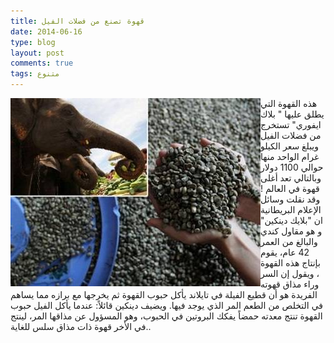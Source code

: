 ```yaml
---
title: قهوة تصنع من فضلات الفيل
date: 2014-06-16
type: blog
layout: post
comments: true
tags: متنوع
---
```



<img src="/assets/elephant-coffee.jpg" style="float: left" alt="قهوة تصنع من فضلات الفيل" title="قهوة تصنع من فضلات الفيل">

هذه القهوة التي يطلق عليها " بلاك ايفوري" تستخرج من فضلات الفيل ويبلغ سعر الكيلو غرام الواحد منها حوالي 1100 دولار وبالتالي تعد أغلى قهوة في العالم !
وقد نقلت وسائل الإعلام البريطانية ان  "بلايك دينكين" و هو مقاول كندي والبالغ من العمر 42 عام، يقوم بإنتاج هذه القهوة ، ويقول إن السر وراء مذاق قهوته الفريدة هو أن قطيع الفيلة في تايلاند يأكل حبوب القهوة ثم يخرجها مع برازه مما يساهم في التخلص من الطعم المر الذي يوجد فيها. ويضيف دينكين قائلاً:
عندما يأكل الفيل حبوب القهوة تنتج معدته حمضاً يفكك البروتين في الحبوب، وهو المسؤول عن مذاقها المر، لينتج في الأخر قهوة ذات مذاق سلس للغاية..

